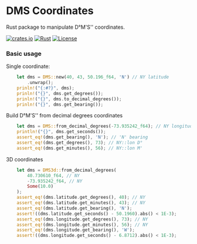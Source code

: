 # DMS Coordinates 
Rust package to manipulate D°M'S'' coordinates.

[![crates.io](https://img.shields.io/crates/v/dms-coordinates.svg)](https://crates.io/crates/dms-coordinates)
[![Rust](https://github.com/gwbres/dms-coordinates/actions/workflows/rust.yml/badge.svg?branch=main)](https://github.com/gwbres/dms-coordinates/actions/workflows/rust.yml)
[![License](https://img.shields.io/badge/License-Apache%202.0-blue.svg)](https://opensource.org/licenses/Apache-2.0)

### Basic usage 

Single coordinate: 

```rust
    let dms = DMS::new(40, 43, 50.196_f64, 'N') // NY latitude
        .unwrap();
    prinln!("{:#?}", dms);
    prinln!("{}", dms.get_degrees());
    prinln!("{}", dms.to_decimal_degrees());
    prinln!("{}", dms.get_bearing());
```

Build D°M'S'' from decimal degrees coordinates
```rust
    let dms = DMS::from_decimal_degrees(-73.935242_f64); // NY longitude
    println!("{}", dms.get_seconds());
    assert_eq!(dms.get_bearing(), 'N'); // 'N' bearing
    assert_eq!(dms.get_degrees(), 73); // NY::lon D°
    assert_eq!(dms.get_minutes(), 56); // NY::lon M'
```

3D coordinates

```rust
    let dms = DMS3d::from_decimal_degrees(
        40.730610_f64, // NY
        -73.935242_f64, // NY
        Some(10.0)
    );
    assert_eq!(dms.latitude.get_degrees(), 40); // NY
    assert_eq!(dms.latitude.get_minutes(), 43); // NY
    assert_eq!(dms.latitude.get_bearing(), 'N');
    assert!((dms.latitude.get_seconds() - 50.1960).abs() < 1E-3);
    assert_eq!(dms.longitude.get_degrees(), 73); // NY
    assert_eq!(dms.longitude.get_minutes(), 56); // NY
    assert_eq!(dms.longitude.get_bearing(), 'W');
    assert!((dms.longitude.get_seconds() - 6.8712).abs() < 1E-3);
```
